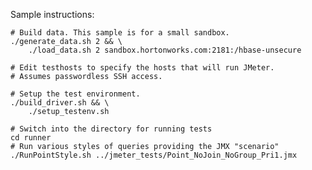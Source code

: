 Sample instructions:

	# Build data. This sample is for a small sandbox.
	./generate_data.sh 2 && \
		./load_data.sh 2 sandbox.hortonworks.com:2181:/hbase-unsecure

	# Edit testhosts to specify the hosts that will run JMeter.
	# Assumes passwordless SSH access.

	# Setup the test environment.
	./build_driver.sh && \
		./setup_testenv.sh

	# Switch into the directory for running tests
	cd runner
	# Run various styles of queries providing the JMX "scenario"
	./RunPointStyle.sh ../jmeter_tests/Point_NoJoin_NoGroup_Pri1.jmx

